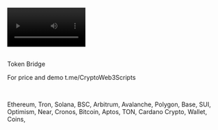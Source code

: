 <video src='https://github.com/user-attachments/assets/93127db1-41d8-43c4-9e5f-f3bbd3c58e59' width=180/><video />
<br />





<br />
Token Bridge

For price and demo
t.me/CryptoWeb3Scripts

<br />

Ethereum, Tron, Solana, BSC, Arbitrum, Avalanche, Polygon, Base, SUI, Optimism, Near, Cronos, Bitcoin, Aptos, TON, Cardano
Crypto, Wallet, Coins,
